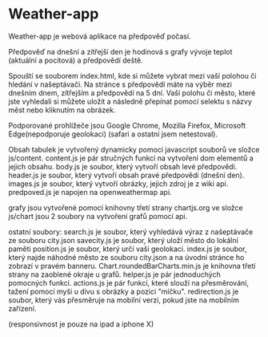 # Weather-app

Weather-app je webová aplikace na předpověď počasí.

Předpověď na dnešní a zítřejší den je hodinová s grafy vývoje teplot (aktuální a pocitová) a předpovědí deště.

Spouští se souborem index.html, kde si můžete vybrat mezi vaší polohou či hledání v našeptávači.
Na stránce s předpovědí máte na výběr mezi dnešním dnem, zítřejším a předpovědí na 5 dní.
Vaši polohu či město, které jste vyhledali si můžete uložit a následně přepínat pomocí selektu s názvy měst nebo kliknutím na obrázek.

Podporované prohlížeče jsou Google Chrome, Mozilla Firefox, Microsoft Edge(nepodporuje geolokaci) (safari a ostatní jsem netestoval).

Obsah tabulek je vytvořený dynamicky pomocí javascript souborů ve složce js/content.
content.js je pár stručných funkcí na vytvoření dom elementů a jejich obsahu.
body.js je soubor, který vytvoří obsah levé předpovědi.
header.js je soubor, který vytvoří obsah pravé předpovědi (dnešní den).
images.js je soubor, který vytvoří obrázky, jejich zdroj je z wiki api.
predpoved.js je napojen na openweathermap api.

grafy jsou vytvořené pomocí knihovny třetí strany chartjs.org 
ve složce js/chart jsou 2 soubory na vytvoření grafů pomocí api.

ostatní soubory:
search.js je soubor, který vyhledává výraz z našeptávače ze souboru city.json
savecity.js je soubor, který uloží město do lokální paměti
position.js je soubor, který určí vaši geolokaci.
index.js je soubor, který najde náhodné město ze souboru city.json a na úvodní stránce ho zobrazí v pravém banneru.
Chart.roundedBarCharts.min.js je knihovna třetí strany na zaoblené okraje u grafů.
helper.js je pár jednoduchých pomocných funkcí.
actions.js je pár funkcí, které slouží na přesměrování, tažení pomocí myši u divu s obrázky a pozici "míčku".
redirection.js je soubor, který vás přesměruje na mobilní verzi, pokud jste na mobilním zařízení.

(responsivnost je pouze na ipad a iphone X)

